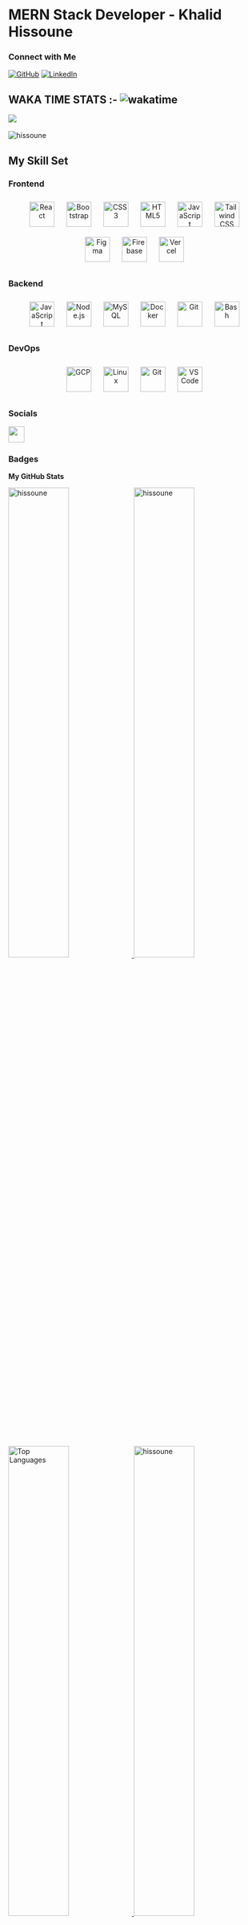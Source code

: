 # MERN Stack Developer - Khalid Hissoune

### Connect with Me

[![GitHub](https://img.shields.io/badge/GitHub-hissoune-white?logo=github)](https://github.com/hissoune)&nbsp;[![LinkedIn](https://img.shields.io/badge/LinkedIn-KhalidHissoune-blue?style=social&logo=linkedin)](https://www.linkedin.com/in/khalid-hissoune/)

## WAKA TIME STATS :- ![wakatime](https://wakatime.com/badge/user/e7a0b101-5e66-473c-82c1-35c9676ad3f3.svg)



<a href="https://github.com/hissoune" target="_blank" rel="noopener noreferrer"><img src="https://img.shields.io/github/followers/hissoune?logo=github&style=for-the-badge&color=0891b2&labelColor=1c1917" /></a>&nbsp;<p align="left"> <img src="https://komarev.com/ghpvc/?username=hissoune&label=Profile%20views&color=0e75b6&style=flat" alt="hissoune" /> </p>

## My Skill Set  

### Frontend  
<div align="center">  
  <a href="https://reactjs.org/" target="_blank"><img style="margin: 10px" src="https://profilinator.rishav.dev/skills-assets/react-original-wordmark.svg" alt="React" height="50" /></a>  
  <a href="https://getbootstrap.com/docs/3.4/javascript/" target="_blank"><img style="margin: 10px" src="https://profilinator.rishav.dev/skills-assets/bootstrap-plain.svg" alt="Bootstrap" height="50" /></a>  
  <a href="https://www.w3schools.com/css/" target="_blank"><img style="margin: 10px" src="https://profilinator.rishav.dev/skills-assets/css3-original-wordmark.svg" alt="CSS3" height="50" /></a>  
  <a href="https://en.wikipedia.org/wiki/HTML5" target="_blank"><img style="margin: 10px" src="https://profilinator.rishav.dev/skills-assets/html5-original-wordmark.svg" alt="HTML5" height="50" /></a>  
  <a href="https://www.javascript.com/" target="_blank"><img style="margin: 10px" src="https://profilinator.rishav.dev/skills-assets/javascript-original.svg" alt="JavaScript" height="50" /></a>  
  <a href="https://www.tailwindcss.com/" target="_blank"><img style="margin: 10px" src="https://profilinator.rishav.dev/skills-assets/tailwindcss.svg" alt="Tailwind CSS" height="50" /></a>  
  <a href="https://www.figma.com/" target="_blank"><img style="margin: 10px" src="https://profilinator.rishav.dev/skills-assets/figma-icon.svg" alt="Figma" height="50" /></a>  
  <a href="https://firebase.google.com/" target="_blank"><img style="margin: 10px" src="https://profilinator.rishav.dev/skills-assets/firebase.png" alt="Firebase" height="50" /></a>  
  <a href="https://vercel.com/" target="_blank"><img style="margin: 10px" src="https://skillicons.dev/icons?i=vercel" alt="Vercel" height="50" /></a>  
</div>

### Backend  
<div align="center">  
  <a href="https://www.javascript.com/" target="_blank"><img style="margin: 10px" src="https://profilinator.rishav.dev/skills-assets/javascript-original.svg" alt="JavaScript" height="50" /></a>  
  <a href="https://nodejs.org/" target="_blank"><img style="margin: 10px" src="https://profilinator.rishav.dev/skills-assets/nodejs-original-wordmark.svg" alt="Node.js" height="50" /></a>  
  <a href="https://www.mysql.com/" target="_blank"><img style="margin: 10px" src="https://profilinator.rishav.dev/skills-assets/mysql-original-wordmark.svg" alt="MySQL" height="50" /></a>  
  <a href="https://www.docker.com/" target="_blank"><img style="margin: 10px" src="https://profilinator.rishav.dev/skills-assets/docker-original-wordmark.svg" alt="Docker" height="50" /></a>  
  <a href="https://github.com/" target="_blank"><img style="margin: 10px" src="https://profilinator.rishav.dev/skills-assets/git-scm-icon.svg" alt="Git" height="50" /></a>  
  <a href="https://www.gnu.org/software/bash/" target="_blank"><img style="margin: 10px" src="https://profilinator.rishav.dev/skills-assets/gnu_bash-icon.svg" alt="Bash" height="50" /></a>  
</div>

### DevOps  
<div align="center">  
  <a href="https://cloud.google.com/" target="_blank"><img style="margin: 10px" src="https://profilinator.rishav.dev/skills-assets/google_cloud-icon.svg" alt="GCP" height="50" /></a>  
  <a href="https://www.linux.org/" target="_blank"><img style="margin: 10px" src="https://profilinator.rishav.dev/skills-assets/linux-original.svg" alt="Linux" height="50" /></a>  
  <a href="https://github.com/" target="_blank"><img style="margin: 10px" src="https://profilinator.rishav.dev/skills-assets/git-scm-icon.svg" alt="Git" height="50" /></a>  
  <a href="https://vscode.dev/" target="_blank"><img style="margin: 10px" src="https://skillicons.dev/icons?i=vscode,windows" alt="VS Code" height="50" /></a>  
</div>


### Socials

<p align="left"> <a href="https://github.com/hissoune" target="_blank" rel="noopener noreferrer"> <img src="https://raw.githubusercontent.com/danielcranney/readme-generator/main/public/icons/socials/github.svg" width="32" height="32" /> </a></p>

### Badges
<b>My GitHub Stats</b>
<div>
  <a href="https://github.com/hissoune/">
    <img width="49%" 
         src="https://github-readme-stats-grazifalk.vercel.app/api?username=hissoune&theme=tokyonight&show_icons=true&hide_border=true" 
         alt="hissoune"/>
    <img width="49%" 
         src="https://github-readme-streak-stats.herokuapp.com/?user=hissoune&hide_border=true&date_format=M%20j%5B%2C%20Y%5D&theme=tokyonight" 
         alt="hissoune"/>
  </a>
</div>

<div>
  <a href="https://github.com/hissoune/">
    <img width="49%" 
         src="https://github-readme-stats.vercel.app/api/top-langs/?username=hissoune&layout=compact&theme=tokyonight&hide_border=true" 
         alt="Top Languages"/>
  </a>
  <a href="https://github.com/hissoune/">
     <img width="49%" 
         src="http://github-profile-summary-cards.vercel.app/api/cards/profile-details?username=hissoune&theme=tokyonight" 
         alt="hissoune"/>
  </a>
</div>

[![hissoune's github activity graph](https://github-readme-activity-graph.vercel.app/graph?username=hissoune&theme=tokyo-night)](https://github.com/ashutosh00710/github-readme-activity-graph)
